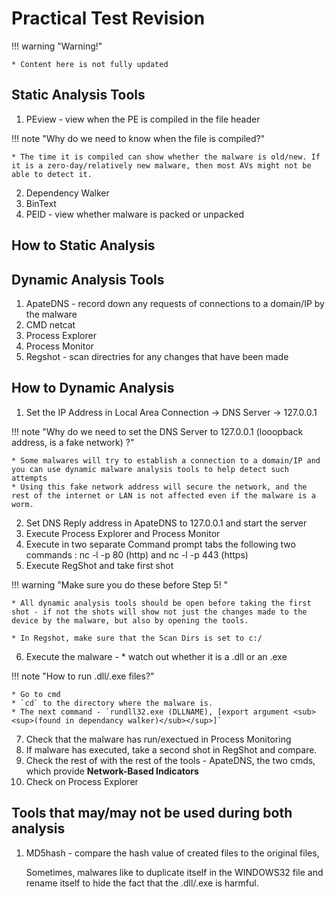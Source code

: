 # Practical Test Revision

!!! warning "Warning!"

    * Content here is not fully updated

## Static Analysis Tools

1. PEview - view when the PE is compiled in the file header

!!! note "Why do we need to know when the file is compiled?"

    * The time it is compiled can show whether the malware is old/new. If it is a zero-day/relatively new malware, then most AVs might not be able to detect it.

2. Dependency Walker
3. BinText
4. PEID - view whether malware is packed or unpacked

## How to Static Analysis

## Dynamic Analysis Tools

1. ApateDNS - record down any requests of connections to a domain/IP by the malware
2. CMD netcat
3. Process Explorer
4. Process Monitor
5. Regshot - scan directries for any changes that have been made

## How to Dynamic Analysis

1. Set the IP Address in Local Area Connection -> DNS Server -> 127.0.0.1

!!! note "Why do we need to set the DNS Server to 127.0.0.1 (looopback address, is a fake network) ?"

    * Some malwares will try to establish a connection to a domain/IP and you can use dynamic malware analysis tools to help detect such attempts
    * Using this fake network address will secure the network, and the rest of the internet or LAN is not affected even if the malware is a worm.

2. Set DNS Reply address in ApateDNS to 127.0.0.1 and start the server
3. Execute Process Explorer and Process Monitor
4. Execute in two separate Command prompt tabs the following two commands : nc -l -p 80 (http) and nc -l -p 443 (https)
5. Execute RegShot and take first shot

!!! warning "Make sure you do these before Step 5! "

    * All dynamic analysis tools should be open before taking the first shot - if not the shots will show not just the changes made to the device by the malware, but also by opening the tools.

    * In Regshot, make sure that the Scan Dirs is set to c:/

6. Execute the malware - * watch out whether it is a .dll or an .exe 

!!! note "How to run .dll/.exe files?"

    * Go to cmd
    * `cd` to the directory where the malware is.
    * The next command - `rundll32.exe (DLLNAME), [export argument <sub><sup>(found in dependancy walker)</sub></sup>]`

7. Check that the malware has run/exectued in Process Monitoring
8. If malware has executed, take a second shot in RegShot and compare.
9. Check the rest of with the rest of the tools - ApateDNS, the two cmds, which provide **Network-Based Indicators**
10. Check on Process Explorer

## Tools that may/may not be used during both analysis

1. MD5hash - compare the hash value of created files to the original files,

   Sometimes, malwares like to duplicate itself in the WINDOWS32 file and rename itself to hide the fact that the .dll/.exe is harmful.
